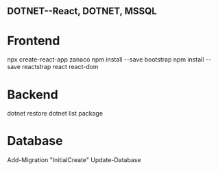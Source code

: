 ## DOTNET--React, DOTNET, MSSQL

# Frontend

npx create-react-app zanaco
npm install --save bootstrap
npm install --save reactstrap react react-dom

# Backend

dotnet restore
dotnet list package


# Database
Add-Migration "InitialCreate"
Update-Database
